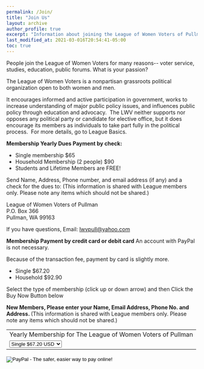 ```yaml
---
permalink: /Join/
title: "Join Us"
layout: archive
author_profile: true
excerpt: "Information about joining the League of Women Voters of Pullman"
last_modified_at: 2021-03-016T20:54:41-05:00
toc: true
---
```


People join the League of Women Voters for many reasons-- voter service, studies, education, public forums. What is your passion?

The League of Women Voters is a nonpartisan grassroots political organization open to both women and men.

It encourages informed and active participation in government, works to increase understanding of major public policy issues, and influences public policy through education and advocacy.  The LWV neither supports nor opposes any political party or candidate for elective office, but it does encourage its members as individuals to take part fully in the political process.   For more details, go to League Basics.

<b>Membership Yearly Dues Payment by check: </b> 
* Single membership $65
* Household Membership (2 people) $90
* Students and Lifetime Members are FREE!

Send Name, Address, Phone number, and email address (if any) and a check for the dues to:
(This information is shared with League members only.  Please note any items which should not be shared.)

League of Women Voters of Pullman  
P.O. Box 366  
Pullman, WA 99163

If you have questions, Email: [lwvpull@yahoo.com](mailto:lwvpull@yahoo.com)

<b>Membership Payment by credit card or debit card</b>
An account with PayPal is not necessary.

Because of the transaction fee, payment by card is slightly more.
* Single $67.20
* Household $92.90

Select the type of membership (click up or down arrow) and then Click the Buy Now Button below

<b> New Members, Please enter your Name, Email Address, Phone No. and Address. </b>
(This information is shared with League members only.  Please note any items which should not be shared.)

<form action="https://www.paypal.com/cgi-bin/webscr" method="post" target="_top">
<input type="hidden" name="cmd" value="_s-xclick">
<input type="hidden" name="hosted_button_id" value="KKDU5WAWU2QLY">
<table>
<tr><td><input type="hidden" name="on0" value="Yearly Membership">Yearly Membership for The League of Women Voters of Pullman</td></tr><tr><td><select name="os0">
<option value="Single">Single $67.20 USD</option>
<option value="Family">Family $92.90 USD</option>
</select> </td></tr>
</table>
<input type="hidden" name="currency_code" value="USD">
<input type="image" src="https://www.paypalobjects.com/en_US/i/btn/btn_buynowCC_LG.gif" border="0" name="submit" alt="PayPal - The safer, easier way to pay online!">
<img alt="" border="0" src="https://www.paypalobjects.com/en_US/i/scr/pixel.gif" width="1" height="1">
</form>
